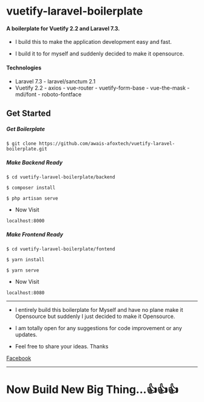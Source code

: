 # vuetify-laravel-boilerplate

#### A boilerplate for Vuetify 2.2 and Laravel 7.3.

- I build this to make the application development easy and fast.

- I build it to for myself and suddenly decided to make it opensource.

#### Technologies

- Laravel 7.3 - laravel/sanctum 2.1
- Vuetify 2.2 - axios - vue-router - vuetify-form-base - vue-the-mask - mdi/font - roboto-fontface

## Get Started

##### Get Boilerplate

`$ git clone https://github.com/awais-afoxtech/vuetify-laravel-boilerplate.git`

##### Make Backend Ready

`$ cd vuetify-laravel-boilerplate/backend`

`$ composer install`

`$ php artisan serve`

- Now Visit

`localhost:8000`

##### Make Frontend Ready

`$ cd vuetify-laravel-boilerplate/fontend`

`$ yarn install`

`$ yarn serve`

- Now Visit

`localhost:8080`

---

- I entirely build this boilerplate for Myself and have no plane make it Opensource but suddenly I just decided to make it Opensource.

- I am totally open for any suggestions for code improvement or any updates.

- Feel free to share your ideas. Thanks

[Facebook](http://fb.me/awaisjameel "Facebook")

---

# Now Build New Big Thing...👍👍👍
